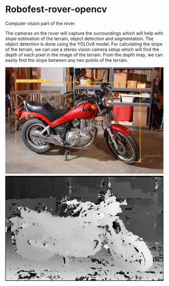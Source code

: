 # Robofest-rover-opencv

Computer vision part of the rover.

<p>The cameras on the rover will capture the surroundings which will help with slope estimation of the terrain, object detection and segmentation. The object detection is done using the YOLOv8 model. For calculating the slope of the terrain, we can use a stereo vision camera setup which will find the depth of each pixel in the image of the terrain. From the depth map, we can easily find the slope between any two points of the terrain.</p>

<img src="Screenshot 2024-06-14 124432.png" width=500>
<img src="Depth map.png" width=500>
